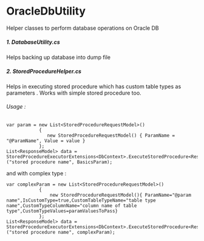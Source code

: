 # OracleDbUtility
Helper classes to perform database operations on Oracle DB

##### 1. DatabaseUtility.cs
 Helps backing up database into dump file

##### 2. StoredProcedureHelper.cs
Helps in executing stored procedure which has custom table types as parameters . Works with simple stored procedure too.

###### Usage :
    var param = new List<StoredProcedureRequestModel>()
                {
                   new StoredProcedureRequestModel() { ParamName = "@ParamName", Value = value }
                };
    List<ResponseModel> data = StoredProcedureExecutorExtensions<DbContext>.ExecuteStoredProcedure<ResponseModel>("stored procedure name", BasicsParam);

and with complex type :

    var complexParam = new List<StoredProcedureRequestModel>()
                {
                    new StoredProcedureRequestModel(){ ParamName="@param name",IsCustomType=true,CustomTableTypeName="table type name",CustomTypeColumnName="column name of table type",CustomTypeValues=paramValuesToPass}
                };
    List<ResponseModel> data = StoredProcedureExecutorExtensions<DbContext>.ExecuteStoredProcedure<ResponseModel>("stored procedure name", complexParam);

